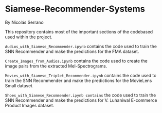 # Siamese-Recommender-Systems

By Nicolás Serrano

This repository contains most of the important sections of the codebased used within the project.

```Audios_with_Siamese_Recommender.ipynb``` contains the code used to train the SNN Recommender and make the predictions for the FMA dataset.

```Create_Images_from_Audios.ipynb``` contains the code used to create the image pairs from the extracted Mel-Spectrograms.

```Movies_with_Siamese_Triplet_Recommender.ipynb``` contains the code used to train the SNN Recommender and make the predictions for the MovieLens Small dataset.

```Shoes_with_Siamese_Recommender.ipynb contains``` the code used to train the SNN Recommender and make the predictions for V. Luhaniwal E-commerce Product Images dataset.
